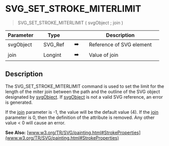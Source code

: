 <!-- SVG_SET_STROKE_MITERLIMIT ( element ; mitterlimit )
 -> element (Text)
 -> mitterlimit (Long Integer)-->
# SVG_SET_STROKE_MITERLIMIT

> SVG_SET_STROKE_MITERLIMIT ( svgObject ; join )

| Parameter |     | Type |     |     |     | Description |     |
| --- | --- | --- | --- | --- | --- | --- | --- |
| svgObject |     | SVG_Ref |     | ➡️ |     | Reference of SVG element |     |
| join |     | Longint |     | ➡️ |     | Value of join |     |

## Description

The SVG_SET_STROKE_MITERLIMIT command is used to set the limit for the length of the miter join between the path and the outline of the SVG object designated by [svgObject](# "Reference of SVG element"). If [svgObject](# "Reference of SVG element") is not a valid SVG reference, an error is generated.

If the [join](# "Value of join") parameter is -1, the value will be the default value (4). If the [join](# "Value of join") parameter is 0, then the definition of the attribute is removed. Any other value < 0 will cause an error.

**See Also:** [www.w3.org/TR/SVG/painting.html#StrokeProperties](www.w3.org/TR/SVG/painting.html#StrokeProperties)
